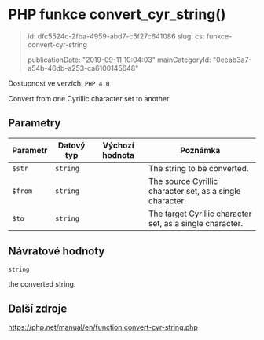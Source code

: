 PHP funkce convert_cyr_string()
===============================

> id: dfc5524c-2fba-4959-abd7-c5f27c641086
> slug:
> 	cs: funkce-convert-cyr-string
> 
> publicationDate: "2019-09-11 10:04:03"
> mainCategoryId: "0eeab3a7-a54b-46db-a253-ca6100145648"

Dostupnost ve verzích: `PHP 4.0`

Convert from one Cyrillic character set to another


Parametry
--------------

| Parametr | Datový typ | Výchozí hodnota | Poznámka |
|-----|-----|-----|-----|
| `$str` | `string` |  | The string to be converted. |
| `$from` | `string` |  | The source Cyrillic character set, as a single character. |
| `$to` | `string` |  | The target Cyrillic character set, as a single character. |


Návratové hodnoty
----------------

`string`

the converted string.

Další zdroje
------------

https://php.net/manual/en/function.convert-cyr-string.php
